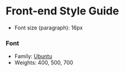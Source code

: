 # Front-end Style Guide



- Font size (paragraph): 16px

### Font

- Family: [Ubuntu](https://fonts.google.com/specimen/Ubuntu)
- Weights: 400, 500, 700
